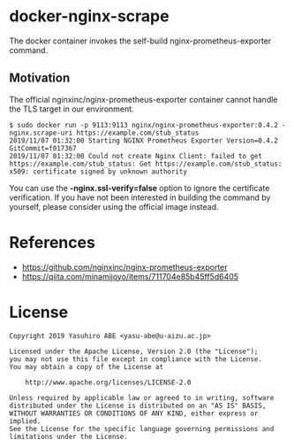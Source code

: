# docker-nginx-scrape

The docker container invokes the self-build nginx-prometheus-exporter command.

## Motivation

The official nginxinc/nginx-prometheus-exporter container cannot handle the TLS target in our environment.

    $ sudo docker run -p 9113:9113 nginx/nginx-prometheus-exporter:0.4.2 -nginx.scrape-uri https://example.com/stub_status
    2019/11/07 01:32:00 Starting NGINX Prometheus Exporter Version=0.4.2 GitCommit=f017367
    2019/11/07 01:32:00 Could not create Nginx Client: failed to get https://example.com/stub_status: Get https://example.com/stub_status: x509: certificate signed by unknown authority

You can use the **-nginx.ssl-verify=false** option to ignore the certificate verification.
If you have not been interested in building the command by yourself, please consider using the official image instead.

# References

* https://github.com/nginxinc/nginx-prometheus-exporter
* https://qiita.com/minamijoyo/items/711704e85b45ff5d6405
	
# License

    Copyright 2019 Yasuhiro ABE <yasu-abe@u-aizu.ac.jp>

    Licensed under the Apache License, Version 2.0 (the "License");
    you may not use this file except in compliance with the License.
    You may obtain a copy of the License at

        http://www.apache.org/licenses/LICENSE-2.0

    Unless required by applicable law or agreed to in writing, software
    distributed under the License is distributed on an "AS IS" BASIS,
    WITHOUT WARRANTIES OR CONDITIONS OF ANY KIND, either express or implied.
    See the License for the specific language governing permissions and
    limitations under the License.
